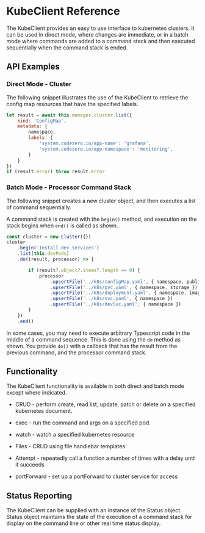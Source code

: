 # KubeClient Reference

The KubeClient provides an easy to use interface to kubernetes clusters. It can be used in direct mode, where changes are immediate, or in a batch mode where commands are added to a command stack and then executed sequentially when the command stack is ended.

## API Examples

### Direct Mode - Cluster

The following snippet illustrates the use of the KubeClient to retrieve the config map resources that have the specified labels.

```javascript
let result = await this.manager.cluster.list({
    kind: 'ConfigMap',
    metadata: {
        namespace,
        labels: {
            'system.codezero.io/app-name': 'grafana',
            'system.codezero.io/app-namespace': 'monitoring',
        }
    }
})
if (result.error) throw result.error
```

### Batch Mode - Processor Command Stack

The following snippet creates a new cluster object, and then executes a list of command sequentially.

A command stack is created with the `begin()` method, and execution on the stack begins when `end()` is called as shown.

```javascript
const cluster = new Cluster({})
cluster
    .begin('Install dev services')
    .list(this.devPods)
    .do((result, processor) => {

        if (result?.object?.items?.length == 0) {
            processor
                .upsertFile('../k8s/configMap.yaml', { namespace, publicKey })
                .upsertFile('../k8s/pvc.yaml', { namespace, storage })
                .upsertFile('../k8s/deployment.yaml', { namespace, image })
                .upsertFile('../k8s/svc.yaml', { namespace })
                .upsertFile('../k8s/devSvc.yaml', { namespace })
        }
    })
    .end()
```

In some cases, you may need to execute arbitrary Typescript code in the middle of a command sequence. This is done using the `do` method as shown. You provide `do()` with a callback that has the result from the previous command, and the processor command stack.

## Functionality

The KubeClient functionality is available in both direct and batch mode except where indicated.

* CRUD - perform create, read list, update, patch or delete on a specified kubernetes document.

* exec - run the command and args on a specified pod.

* watch - watch a specified kubernetes resource

* Files - CRUD using file handlebar templates

* Attempt - repeatedly call a function a number of times with a delay until it succeeds

* portForward - set up a portForward to cluster service for access

## Status Reporting

The KubeClient can be supplied with an instance of the Status object. Status object maintains the state of the execution of a command stack for display on the command line or other real time status display.

